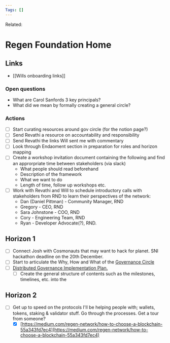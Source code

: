```yaml
---
Tags: []
---
```

Related: 
# Regen Foundation Home

## Links
- [[Wills onboarding links]]


### Open questions
- What are Carol Sanfords 3 key principals?
- What did we mean by formally creating a general circle?


### Actions
- [ ] Start curating resources around gov circle (for the notion page?)
- [ ] Send Revathi a resource on accountability and responsibility
- [ ] Send Revathi the links Will sent me with commentary 
- [ ] Look through Endaoment section in preparation for roles and horizon mapping
- [ ] Create a workshop invitation document containing the following and find an approrpriate time between stakeholders (via slack)
	- What people should read beforehand
	- Description of the framework
	- What we want to do
	- Length of time, follow up workshops etc.
- [ ] Work with Revathi and Will to schedule introductory calls with stakeholders from RND to learn their perspectives of the network:
	-   Dan (Daniel Pittman) - Community Manager, RND
	-   Gregory - CEO, RND
	-   Sara Johnstone - COO, RND
	-   Cory - Engineering Team, RND
	-   Ryan - Developer Advocate(?), RND.



## Horizon 1
-   [ ] Connect Josh with Cosmonauts that may want to hack for planet. SNI hackathon deadline on the 20th December.
-   [ ] Start to articulate the Why, How and What of the [Governance Circle](https://www.notion.so/Governance-Circle-579f67578f1d413ca7b667b824b3bf3b) 
- [ ] [Distributed Governance Implementation Plan.](https://www.notion.so/Distributed-Governance-Implementation-Plan-468f58bc74944aee9521be970ed0ed35)
    -   [ ] Create the general structure of contents such as the milestones, timelines, etc. into the

## Horizon 2
-   [ ] Get up to speed on the protocols I'll be helping people with; wallets, tokens, staking & validator stuff. Go through the processes. Get a tour from someone?
    -   [x] [](https://medium.com/regen-network/how-to-choose-a-blockchain-55a343fd7ec4)[https://medium.com/regen-network/how-to-choose-a-blockchain-55a343fd7ec4](https://medium.com/regen-network/how-to-choose-a-blockchain-55a343fd7ec4)